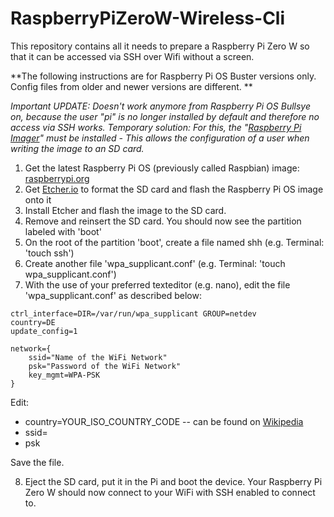 # RaspberryPiZeroW-Wireless-Cli
This repository contains all it needs to prepare a Raspberry Pi Zero W so that it can be accessed via SSH over Wifi without a screen.

**The following instructions are for Raspberry Pi OS Buster versions only. 
Config files from older and newer versions are different. **

*Important UPDATE: Doesn't work anymore from Raspberry Pi OS Bullsye on, because the user "pi" is no longer installed by default and therefore no access via SSH works. Temporary solution: For this, the "[Raspberry Pi Imager](https://www.raspberrypi.com/software/)" must be installed - This allows the configuration of a user when writing the image to an SD card.*

1. Get the latest Raspberry Pi OS (previously called Raspbian) image: [raspberrypi.org](https://www.raspberrypi.org/downloads/raspberry-pi-os/) 
2. Get [Etcher.io](https://etcher.io) to format the SD card and flash the Raspberry Pi OS image onto it
3. Install Etcher and flash the image to the SD card.
4. Remove and reinsert the SD card. You should now see the partition labeled with 'boot'
5. On the root of the partition 'boot', create a file named shh (e.g. Terminal: 'touch ssh')
6. Create another file 'wpa_supplicant.conf' (e.g. Terminal: 'touch wpa_supplicant.conf')
7. With the use of your preferred texteditor (e.g. nano), edit the file 'wpa_supplicant.conf' as described below:

```
ctrl_interface=DIR=/var/run/wpa_supplicant GROUP=netdev
country=DE
update_config=1

network={
    ssid="Name of the WiFi Network"
    psk="Password of the WiFi Network"
    key_mgmt=WPA-PSK
}
```

Edit: 
- country=YOUR_ISO_COUNTRY_CODE -- can be found on [Wikipedia](https://en.wikipedia.org/wiki/ISO_3166-1)
- ssid=
- psk

Save the file.

8. Eject the SD card, put it in the Pi and boot the device. Your Raspberry Pi Zero W should now connect to your WiFi with SSH enabled to connect to.
